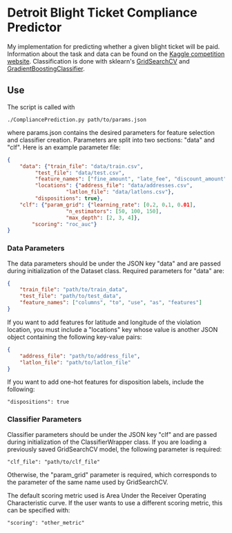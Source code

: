 # Detroit Blight Ticket Compliance Predictor

My implementation for predicting whether a given blight ticket will be paid. Information about the task and data can be found on the [Kaggle competition website](https://www.kaggle.com/c/detroit-blight-ticket-compliance/overview). Classification is done with sklearn's [GridSearchCV](https://scikit-learn.org/stable/modules/generated/sklearn.model_selection.GridSearchCV.html) and [GradientBoostingClassifier](https://scikit-learn.org/stable/modules/generated/sklearn.ensemble.GradientBoostingClassifier.html).

## Use

The script is called with

    ./CompliancePrediction.py path/to/params.json

where params.json contains the desired parameters for feature selection and classifier creation. Parameters are split into two sections: "data" and "clf". Here is an example parameter file:

```json
{
	"data": {"train_file": "data/train.csv", 
		 "test_file": "data/test.csv", 
		 "feature_names": ["fine_amount", "late_fee", "discount_amount", "judgment_amount", "disposition"],
		 "locations": {"address_file": "data/addresses.csv", 
		 	       "latlon_file": "data/latlons.csv"},
		 "dispositions": true},
	"clf": {"param_grid": {"learning_rate": [0.2, 0.1, 0.01], 
			       "n_estimators": [50, 100, 150], 
			       "max_depth": [2, 3, 4]},
		"scoring": "roc_auc"}
}
```

### Data Parameters

The data parameters should be under the JSON key "data" and are passed during initialization of the Dataset class. Required parameters for "data" are:

```json
{
	"train_file": "path/to/train_data",
	"test_file": "path/to/test_data",
	"feature_names": ["columns", "to", "use", "as", "features"]
}
```

If you want to add features for latitude and longitude of the violation location, you must include a "locations" key whose value is another JSON object containing the following key-value pairs:

```json
{
    "address_file": "path/to/address_file",
    "latlon_file": "path/to/latlon_file"
}
```

If you want to add one-hot features for disposition labels, include the following:

    "dispositions": true

### Classifier Parameters

Classifier parameters should be under the JSON key "clf" and are passed during initialization of the ClassifierWrapper class. If you are loading a previously saved GridSearchCV model, the following parameter is required:

	"clf_file": "path/to/clf_file"


Otherwise, the "param_grid" parameter is required, which corresponds to the parameter of the same name used by GridSearchCV.

The default scoring metric used is Area Under the Receiver Operating Characteristic curve. If the user wants to use a different scoring metric, this can be specified with:

    "scoring": "other_metric"
